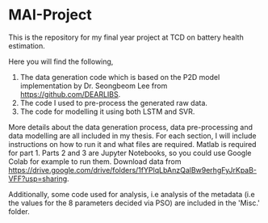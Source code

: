 # MAI-Project
This is the repository for my final year project at TCD on battery health estimation. 

Here you will find the following,
1. The data generation code which is based on the P2D model implementation by Dr. Seongbeom Lee from https://github.com/DEARLIBS.
2. The code I used to pre-process the generated raw data.
3. The code for modelling it using both LSTM and SVR. 

More details about the data generation process, data pre-processing and data modelling are all included in my thesis. 
For each section, I will include instructions on how to run it and what files are required. Matlab is required for part 1. Parts 2 and 3 are Jupyter Notebooks, so you could use Google Colab for example to run them. Download data from https://drive.google.com/drive/folders/1fYPlqLbAnzQalBw9erhgFyJrKpaB-VFF?usp=sharing.

Additionally, some code used for analysis, i.e analysis of the metadata (i.e the values for the 8 parameters decided via PSO) are included in the 'Misc.' folder.
